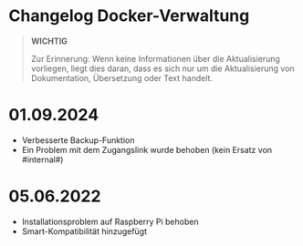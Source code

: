 # Changelog Docker-Verwaltung

>**WICHTIG**
>
>Zur Erinnerung: Wenn keine Informationen über die Aktualisierung vorliegen, liegt dies daran, dass es sich nur um die Aktualisierung von Dokumentation, Übersetzung oder Text handelt.

# 01.09.2024

- Verbesserte Backup-Funktion
- Ein Problem mit dem Zugangslink wurde behoben (kein Ersatz von #internal#)

# 05.06.2022

- Installationsproblem auf Raspberry Pi behoben
- Smart-Kompatibilität hinzugefügt
